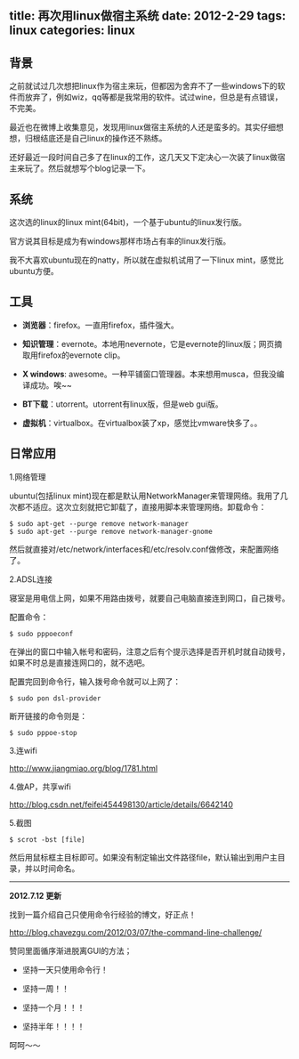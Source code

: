title: 再次用linux做宿主系统
date: 2012-2-29
tags: linux
categories: linux
---

## 背景

之前就试过几次想把linux作为宿主来玩，但都因为舍弃不了一些windows下的软件而放弃了，例如wiz，qq等都是我常用的软件。试过wine，但总是有点错误，不完美。

最近也在微博上收集意见，发现用linux做宿主系统的人还是蛮多的。其实仔细想想，归根结底还是自己linux的操作还不熟练。

还好最近一段时间自己多了在linux的工作，这几天又下定决心一次装了linux做宿主来玩了。然后就想写个blog记录一下。

<!-- more -->

## 系统

这次选的linux的linux mint(64bit)，一个基于ubuntu的linux发行版。

官方说其目标是成为有windows那样市场占有率的linux发行版。

我不大喜欢ubuntu现在的natty，所以就在虚拟机试用了一下linux mint，感觉比ubuntu方便。

## 工具

- **浏览器**：firefox。一直用firefox，插件强大。

- **知识管理**：evernote。本地用nevernote，它是evernote的linux版；网页摘取用firefox的evernote clip。

- **X windows**: awesome。一种平铺窗口管理器。本来想用musca，但我没编译成功。唉~~

- **BT下载**：utorrent。utorrent有linux版，但是web gui版。

- **虚拟机**：virtualbox。在virtualbox装了xp，感觉比vmware快多了。。

## 日常应用

1.网络管理

ubuntu(包括linux mint)现在都是默认用NetworkManager来管理网络。我用了几次都不适应。这次立刻就把它卸载了，直接用脚本来管理网络。卸载命令：

    $ sudo apt-get --purge remove network-manager
    $ sudo apt-get --purge remove network-manager-gnome

然后就直接对/etc/network/interfaces和/etc/resolv.conf做修改，来配置网络了。

2.ADSL连接

寝室是用电信上网，如果不用路由拨号，就要自己电脑直接连到网口，自己拨号。

配置命令：

    $ sudo pppoeconf

在弹出的窗口中输入帐号和密码，注意之后有个提示选择是否开机时就自动拨号，如果不时总是直接连网口的，就不选吧。

配置完回到命令行，输入拨号命令就可以上网了：

    $ sudo pon dsl-provider

断开链接的命令则是：

    $ sudo pppoe-stop

3.连wifi

<http://www.jiangmiao.org/blog/1781.html>

4.做AP，共享wifi

<http://blog.csdn.net/feifei454498130/article/details/6642140>

5.截图

    $ scrot -bst [file]

然后用鼠标框主目标即可。如果没有制定输出文件路径file，默认输出到用户主目录，并以时间命名。

---

**2012.7.12 更新**

找到一篇介绍自己只使用命令行经验的博文，好正点！

<http://blog.chavezgu.com/2012/03/07/the-command-line-challenge/>

赞同里面循序渐进脱离GUI的方法；

- 坚持一天只使用命令行！

- 坚持一周！！

- 坚持一个月！！！

- 坚持半年！！！！

呵呵～～
